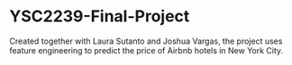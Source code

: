 # YSC2239-Final-Project
Created together with Laura Sutanto and Joshua Vargas, the project uses feature engineering to predict the price of Airbnb hotels in New York City. 
